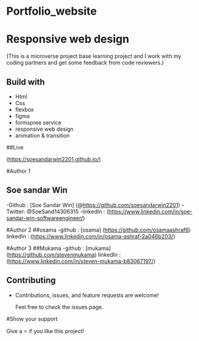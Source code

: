 # Portfolio_website
# Responsive web design 

(This is a microverse project base learning project and I work with my coding partners and get some feedback from code reviewers.)

## Build with
 - Html
 - Css
 - flexbox
 - figma
 - formspree service
 - responsive web design 
 - animation & transition


##Live 

(https://soesandarwin2201.github.io/)

 #Author 1
 ## Soe sandar Win

 -Github : [Soe Sandar Win] (@https://github.com/soesandarwin2201)
 -Twitter: @SoeSand14306315
 -linkedIn : (https://www.linkedin.com/in/soe-sandar-win-softwareengineer/)
 
 #Author 2
 ##osama 
 -github : [osama] (https://github.com/osamaashraf6)
 linkedIn : (https://www.linkedin.com/in/osama-ashraf-2a046b203/)
 
 #Author 3
 ##Mukama
 -github : [mukama] (https://github.com/stevenmukama)
 linkedIn : (https://www.linkedin.com/in/steven-mukama-b83067197/)
 
 ## Contributing
 - Contributions, issues, and feature requests are welcome!

   Feel free to check the issues page.
   
 #Show your support
 
 Give a ⭐️ if you like this project!
 

